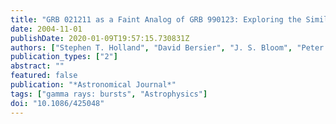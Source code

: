 ```yaml
---
title: "GRB 021211 as a Faint Analog of GRB 990123: Exploring the Similarities and Differences in the Optical Afterglows"
date: 2004-11-01
publishDate: 2020-01-09T19:57:15.730831Z
authors: ["Stephen T. Holland", "David Bersier", "J. S. Bloom", "Peter M. Garnavich", "Nelson Caldwell", "Peter Challis", "Robert Kirshner", "Kevin Luhman", "Brian McLeod", "K. Z. Stanek"]
publication_types: ["2"]
abstract: ""
featured: false
publication: "*Astronomical Journal*"
tags: ["gamma rays: bursts", "Astrophysics"]
doi: "10.1086/425048"
---
```


